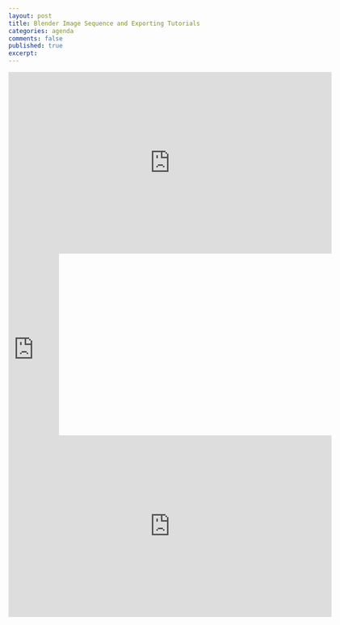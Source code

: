 ```yaml
---
layout: post
title: Blender Image Sequence and Exporting Tutorials
categories: agenda
comments: false
published: true
excerpt:
---
```

<iframe src="https://player.vimeo.com/video/301942171" width="640" height="360" frameborder="0" webkitallowfullscreen mozallowfullscreen allowfullscreen></iframe>

<iframe src="https://player.vimeo.com/video/301945071" width="100" height="360" frameborder="0" webkitallowfullscreen mozallowfullscreen allowfullscreen></iframe>

<iframe src="https://player.vimeo.com/video/301944187" width="640" height="360" frameborder="0" webkitallowfullscreen mozallowfullscreen allowfullscreen></iframe>
